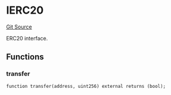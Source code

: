 # IERC20
[Git Source](https://github.com/NaniDAO/accounts/blob/5fb58fdce3270268f936c106a598fde6c6147d24/src/validators/PaymentValidator.sol)

ERC20 interface.


## Functions
### transfer


```solidity
function transfer(address, uint256) external returns (bool);
```

